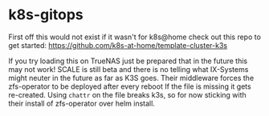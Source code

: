 # k8s-gitops

First off this would not exist if it wasn't for k8s@home check out this repo to get started:
<https://github.com/k8s-at-home/template-cluster-k3s>

If you try loading this on TrueNAS just be prepared that in the future this may not work!
SCALE is still beta and there is no telling what IX-Systems might neuter in the future
as far as K3S goes. Their middleware forces the zfs-operator to be deployed after every reboot
If the file is missing it gets re-created. Using `chattr` on the file breaks k3s, so for now
sticking with their install of zfs-operator over helm install.
